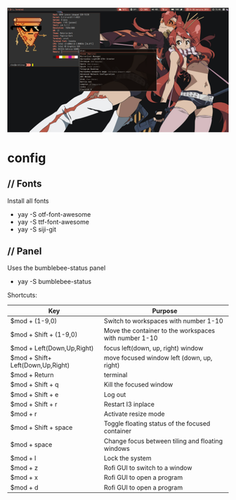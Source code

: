 ![logo](https://raw.githubusercontent.com/Stezkoy/config/master/screen1.png) <br />

# config

## // Fonts
Install all fonts <br />

- yay -S otf-font-awesome
- yay -S ttf-font-awesome
- yay -S siji-git <br />

## // Panel

Uses the bumblebee-status panel <br />

- yay -S bumblebee-status <br />

Shortcuts:

| Key                        | Purpose                                                                             |
| ---                        | -------                                                                             |
| $mod + (1-9,0)             | Switch to workspaces with number 1-10                                               |
| $mod + Shift + (1-9,0)     | Move the container to the workspaces with number 1-10                               |
| $mod + Left(Down,Up,Right) | focus left(down, up, right) window                                                  |
| $mod + Shift+ Left(Down,Up,Right) | move focused window left (down, up, right)                                   |
| $mod + Return              | terminal                                                                            |
| $mod + Shift + q           | Kill the focused window                                                             |
| $mod + Shift + e           | Log out                                                                             |
| $mod + Shift + r           | Restart I3 inplace                                                                  |
| $mod + r                   | Activate resize mode                                                                |
| $mod + Shift + space       | Toggle floating status of the focused container                                     |
| $mod + space               | Change focus between tiling and floating windows                                    |
| $mod + l                   | Lock the system                                                                     |
| $mod + z                   | Rofi GUI to switch to a window                                                      |
| $mod + x                   | Rofi GUI to open a program                                                          |
| $mod + d                   | Rofi GUI to open a program        	                                               |
